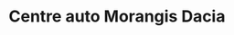 ---
title: "Centre auto Morangis Dacia"
url: /morangis/centre-auto-morangis-dacia/
shop: voiture
---